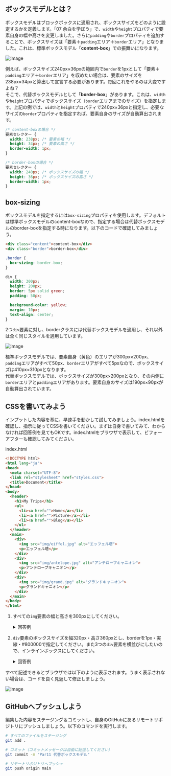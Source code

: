 ## ボックスモデルとは？
ボックスモデルはブロックボックスに適用され、ボックスサイズをどのように設定するかを定義します。「07 余白を学ぼう」で、`width`や`height`プロパティで要素自身の幅や高さを変更しました。さらに`padding`や`border`プロパティを追加することで、ボックスサイズは「要素＋`padding`エリア＋`border`エリア」となりました。これは、標準ボックスモデル「**content-box**」での振舞いになります。

![image](https://github.com/user-attachments/assets/c5f7bf28-d96c-4ba2-bf97-852b8511f87f)

例えば、ボックスサイズ240px×36pxの範囲内で`border`を1pxとして「要素＋`padding`エリア＋`border`エリア」を収めたい場合は、要素のサイズを238px×34pxと算出して宣言する必要があります。毎回これをやるのは大変ですよね？  
そこで、代替ボックスモデルとして「**border-box**」があります。これは、`width`や`height`プロパティでボックスサイズ（`border`エリアまでのサイズ）を指定します。上記の例では、`width`と`height`プロパティで240px×36pxと指定し、必要なサイズの`border`プロパティを指定すれば、要素自身のサイズが自動算出されます。

```css
/* content-boxの場合 */
要素セレクター {
  width: 238px; /* 要素の幅 */
  height: 34px; /* 要素の高さ */
  border-width: 1px;
}

/* border-boxの場合 */
要素セレクター {
  width: 240px; /* ボックスサイズの幅 */
  height: 36px; /* ボックスサイズの高さ */
  border-width: 1px;
}
```

## box-sizing
ボックスモデルを指定するには`box-sizing`プロパティを使用します。デフォルトは標準ボックスモデルのcontent-boxなので、指定する場合は代替ボックスモデルのborder-boxを指定する時になります。以下のコードで確認してみましょう。

```html
<div class="content">content-box</div>
<div class="border">border-box</div>
```
```css
.border {
  box-sizing: border-box;
}

div {
  width: 300px;
  height: 200px;
  border: 5px solid green;
  padding: 50px;

  background-color: yellow;
  margin: 10px;
  text-align: center;
}
```

2つ`div`要素に対し、borderクラスには代替ボックスモデルを適用し、それ以外は全く同じスタイルを適用しています。

![image](https://github.com/user-attachments/assets/881fd532-801f-46e1-b1d2-65da00c66727)

標準ボックスモデルでは、要素自身（黄色）のエリアが300px×200px、`padding`エリアがすべて50px、`border`エリアがすべて5pxなので、ボックスサイズは410px×310pxとなります。  
代替ボックスモデルでは、ボックスサイズが300px×200pxとなり、その内側に`border`エリアと`padding`エリアがあります。要素自身のサイズは190px×90pxが自動算出されています。

## CSSを書いてみよう
インプットした内容を基に、早速手を動かして試してみましょう。index.htmlを確認し、指示に従ってCSSを書いてください。まずは自身で書いてみて、わからなければ回答例を見てもOKです。index.htmlをブラウザで表示して、ビフォーアフターも確認してみてください。

index.html

```html
<!DOCTYPE html>
<html lang="ja">
<head>
  <meta charset="UTF-8">
  <link rel="stylesheet" href="styles.css">
  <title>Document</title>
</head>
<body>
  <header>
    <h1>My Trips</h1>
    <ul>
      <li><a href="">Home</a></li>
      <li><a href="">Picture</a></li>
      <li><a href="">Blog</a></li>
    </ul>
  </header>
  <main>
    <div>
      <img src="img/eiffel.jpg" alt="エッフェル塔">
      <p>エッフェル塔</p>
    </div>
    <div>
      <img src="img/antelope.jpg" alt="アンテロープキャニオン">
      <p>アンテロープキャニオン</p>
    </div>
    <div>
      <img src="img/grand.jpg" alt="グランドキャニオン">
      <p>グランドキャニオン</p>
    </div>
  </main>
</body>
</html>
```

1. すべての`img`要素の幅と高さを300pxにしてください。
    <details>
    <summary>回答例</summary>

    ```css
    /* img要素にスタイルを適用 */
    img {
      width: 300px;
      height: 300px;
    }
    ```
    </details>

2. `div`要素のボックスサイズを幅320px・高さ360pxとし、borderを1px・実線・#800000で指定してください。また3つの`div`要素を横並びにしたいので、インラインボックスにしてください。
    <details>
    <summary>回答例</summary>
    
    ```css
    /* div要素にスタイルを適用 */
    div {
      box-sizing: border-box;
      width: 320px;
      height: 360px;
      border: 1px solid #800000;
      display: inline-block;
    }
    ```
    </details>


すべて記述できるとブラウザでは以下のように表示されます。うまく表示されない場合は、コードを良く見返して修正しましょう。

![image](https://github.com/user-attachments/assets/ec79df50-d718-495c-b8ff-7dc92a3ba96a)

## GitHubへプッシュしよう
編集した内容をステージング＆コミットし、自身のGitHubにあるリモートリポジトリにプッシュしましょう。以下のコマンドを実行します。

```bash
# すべてのファイルをステージング
git add .

# コミット（コミットメッセージは自由に記述してください）
git commit -m "Par11 代替ボックスモデル"

# リモートリポジトリへプッシュ
git push origin main
```